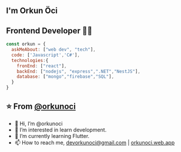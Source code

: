 

## I'm Orkun Öci
## Frontend Developer 👨‍💻



```javascript
const orkun = {
  askMeAbout: ["web dev", "tech"],
  code: ['Javascript','C#'],
  technologies:{
    fronEnd: ["react"],
    backEnd: ["nodejs", "express",".NET","NestJS"],
    database: ["mongo","firebase","SQL"],
  }
}

```
⭐️ From [@orkunoci](https://www.linkedin.com/in/orkunoci/)
---







- 👋 Hi, I’m @orkunoci
- 👀 I’m interested in learn development.
- 🌱 I’m currently learning Flutter.
- 📫 How to reach me, devorkunoci@gmail.com | [orkunoci.web.app](https://orkunoci.web.app/)
